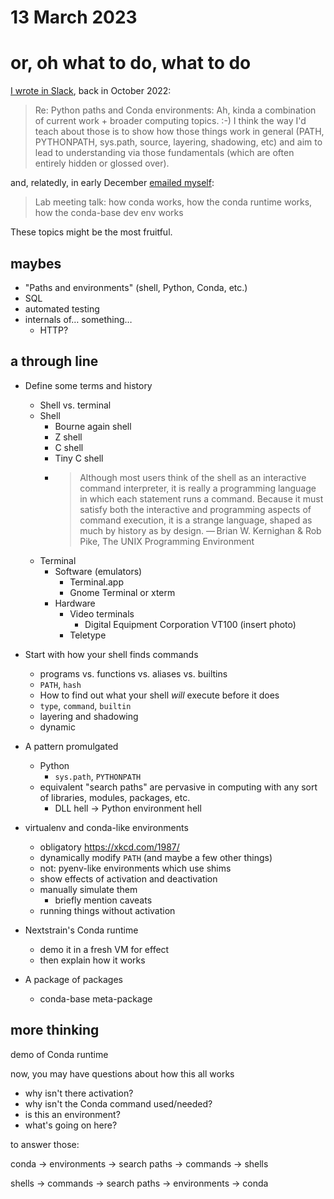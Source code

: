 # 13 March 2023
# or, oh what to do, what to do

[I wrote in Slack](https://bedfordlab.slack.com/archives/C0A0ASW4C/p1666301310078009?thread_ts=1666283911.082139&cid=C0A0ASW4C), back in October 2022:

> Re: Python paths and Conda environments: Ah, kinda a combination of current
> work + broader computing topics. :-) I think the way I'd teach about those is
> to show how those things work in general (PATH, PYTHONPATH, sys.path, source,
> layering, shadowing, etc) and aim to lead to understanding via those
> fundamentals (which are often entirely hidden or glossed over).

and, relatedly, in early December [emailed myself](message-id://6C24580F-15AD-40CE-9DC3-46DEEBCD78BC@zulutango.org):

> Lab meeting talk: how conda works, how the conda runtime works, how the
> conda-base dev env works

These topics might be the most fruitful.


## maybes

- "Paths and environments" (shell, Python, Conda, etc.)
- SQL
- automated testing
- internals of… something…
  - HTTP?


## a through line

- Define some terms and history
  - Shell vs. terminal
  - Shell
    - Bourne again shell
    - Z shell
    - C shell
    - Tiny C shell
    - > Although most users think of the shell as an interactive command
      > interpreter, it is really a programming language in which each statement
      > runs a command. Because it must satisfy both the interactive and
      > programming aspects of command execution, it is a strange language,
      > shaped as much by history as by design.
        — Brian W. Kernighan & Rob Pike, The UNIX Programming Environment
  - Terminal
    - Software (emulators)
      - Terminal.app
      - Gnome Terminal or xterm
    - Hardware
      - Video terminals
        - Digital Equipment Corporation VT100 (insert photo)
      - Teletype

- Start with how your shell finds commands
  - programs vs. functions vs. aliases vs. builtins
  - `PATH`, `hash`
  - How to find out what your shell _will_ execute before it does
  - `type`, `command`, `builtin`
  - layering and shadowing
  - dynamic

- A pattern promulgated
  - Python
    - `sys.path`, `PYTHONPATH`
  - equivalent "search paths" are pervasive in computing with any sort of
    libraries, modules, packages, etc.
    - DLL hell → Python environment hell

- virtualenv and conda-like environments
  - obligatory https://xkcd.com/1987/
  - dynamically modify `PATH` (and maybe a few other things)
  - not: pyenv-like environments which use shims
  - show effects of activation and deactivation
  - manually simulate them
    - briefly mention caveats
  - running things without activation

- Nextstrain's Conda runtime
  - demo it in a fresh VM for effect
  - then explain how it works

- A package of packages
  - conda-base meta-package



## more thinking

demo of Conda runtime

now, you may have questions about how this all works
  - why isn't there activation?
  - why isn't the Conda command used/needed?
  - is this an environment?
  - what's going on here?

to answer those:

conda → environments → search paths → commands → shells

shells → commands → search paths → environments → conda

